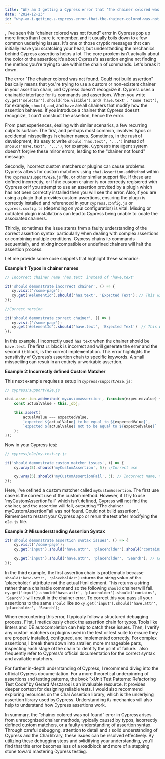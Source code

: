 ```yaml
---
title: "Why am I getting a Cypress error that 'The chainer colored was not found. Could not build assertion'?"
date: "2024-12-23"
id: "why-am-i-getting-a-cypress-error-that-the-chainer-colored-was-not-found-could-not-build-assertion"
---
```


,  I’ve seen this “chainer colored was not found” error in Cypress pop up more times than I care to remember, and it usually boils down to a few common underlying issues. It's one of those cryptic messages that can initially leave you scratching your head, but understanding the mechanics behind Cypress assertions helps a lot. The core problem isn't actually about the color of the assertion; it’s about Cypress's assertion engine not finding the method you're trying to use within the chain of commands. Let's break it down.

The error "The chainer colored was not found. Could not build assertion" basically means that you're trying to use a custom or non-existent chainer in your assertion chain, and Cypress doesn't recognize it. Cypress uses a chainable interface for its commands and assertions. When you write `cy.get('selector').should('be.visible').and('have.text', 'some text')`, for example, `should`, `and`, and `have` are all chainers that modify how the assertion behaves. If you introduce a chainer that Cypress doesn’t recognize, it can't construct the assertion, hence the error.

From past experiences, dealing with similar scenarios, a few recurring culprits surface. The first, and perhaps most common, involves typos or accidental misspellings in chainer names. Sometimes, in the rush of development, it’s easy to write `should('has.text', '...')` instead of `should('have.text', '...')`, for example. Cypress’s intelligent system doesn't forgive these minor errors, leading to the "chainer not found" message.

Secondly, incorrect custom matchers or plugins can cause problems. Cypress allows for custom matchers using `chai.Assertion.addMethod` within the `cypress/support/e2e.js` file, or other similar support file. If these are defined incorrectly, or if the custom chainer is not correctly registered with Cypress or if you attempt to use an assertion provided by a plugin which has not been correctly installed then you will see this error. Also, if you are using a plugin that provides custom assertions, ensuring the plugin is correctly installed and referenced in your `cypress.config.js` or `cypress.config.ts` (depending on your configuration) is vital. Missing or outdated plugin installations can lead to Cypress being unable to locate the associated chainers.

Thirdly, sometimes the issue stems from a faulty understanding of the correct assertion syntax, particularly when dealing with complex assertions or combining multiple conditions. Cypress chains its commands sequentially, and mixing incompatible or undefined chainers will halt the assertion process.

Let me provide some code snippets that highlight these scenarios:

**Example 1: Typos in chainer names**

```javascript
// Incorrect chainer name 'has.text' instead of 'have.text'

it('should demonstrate incorrect chainer', () => {
   cy.visit('/some-page');
   cy.get('#elementId').should('has.text', 'Expected Text'); // This will throw the "chainer not found" error
});

//Correct version

it('should demonstrate correct chainer', () => {
   cy.visit('/some-page');
   cy.get('#elementId').should('have.text', 'Expected Text'); // This works perfectly
});
```

In this example, I incorrectly used `has.text` when the chainer should be `have.text`. The first `it` block is incorrect and will generate the error and the second `it` block, is the correct implementation. This error highlights the sensitivity of Cypress’s assertion chain to specific keywords. A small misspelling can result in an entirely unworkable assertion.

**Example 2: Incorrectly defined Custom Matcher**

This next example requires a setup in `cypress/support/e2e.js`:

```javascript
// cypress/support/e2e.js

chai.Assertion.addMethod('myCustomAssertion', function(expectedValue) {
    const actualValue = this._obj;

    this.assert(
        actualValue === expectedValue,
        `expected ${actualValue} to be equal to ${expectedValue}`,
        `expected ${actualValue} not to be equal to ${expectedValue}`
    );
});
```

Now in your Cypress test:
```javascript
// cypress/e2e/my-test.cy.js

it('should demonstrate custom matcher issues', () => {
    cy.wrap(5).should('myCustomAssertion', 5); //Correct use

    cy.wrap(5).should('myCustomAssertionFail', 5); // Incorrect name, this will cause error
});
```

Here, I've defined a custom matcher called `myCustomAssertion`. The first use case is the correct use of the custom method. However, if I try to use 'myCustomAssertionFail,' which isn’t defined, Cypress will not find the chainer, and the assertion will fail, outputting "The chainer myCustomAssertionFail was not found. Could not build assertion". Remember to restart your Cypress app or rerun the test after modifying the `e2e.js` file.

**Example 3: Misunderstanding Assertion Syntax**

```javascript
it('should demonstrate assertion syntax issues', () => {
    cy.visit('/some-page');
    cy.get('input').should('have.attr', 'placeholder').should('contains', 'Search'); // This will throw the "chainer not found" error

    cy.get('input').should('have.attr', 'placeholder', 'Search'); // Correct way to achieve the assertion
});
```

In the third example, the first assertion chain is problematic because `should('have.attr', 'placeholder')` returns the string value of the 'placeholder' attribute not the actual html element. This returns a string rather than a chainable command so the following `should` chainer will fail. `cy.get('input').should('have.attr', 'placeholder').should('contains', 'Search')` will result in the chainer error. To correct this you pass all your assertions to the same `should` like so `cy.get('input').should('have.attr', 'placeholder', 'Search');`

When encountering this error, I typically follow a structured debugging process. First, I meticulously check the assertion chain for typos. Tools like linters and IDE autocompletion can help to catch these issues. Then, I verify any custom matchers or plugins used in the test or test suite to ensure they are properly installed, configured, and implemented correctly. For complex assertions, I break them down into smaller, more manageable parts, inspecting each stage of the chain to identify the point of failure. I also frequently refer to Cypress's official documentation for the correct syntax and available matchers.

For further in-depth understanding of Cypress, I recommend diving into the official Cypress documentation. For a more theoretical underpinning of assertions and testing patterns, the book "xUnit Test Patterns: Refactoring Test Code" by Gerard Meszaros is an invaluable resource. It provides deeper context for designing reliable tests. I would also recommend exploring resources on the Chai Assertion library, which is the underlying assertion library used by Cypress. Understanding its mechanics will also help to understand how Cypress assertions work.

In summary, the “chainer colored was not found” error in Cypress arises from unrecognized chainer methods, typically caused by typos, incorrectly defined custom matchers, or a faulty understanding of assertion syntax. Through careful debugging, attention to detail and a solid understanding of Cypress and the Chai library, these issues can be resolved effectively. By utilizing these debugging steps and solidifying your understanding, you'll find that this error becomes less of a roadblock and more of a stepping stone toward mastering Cypress testing.
